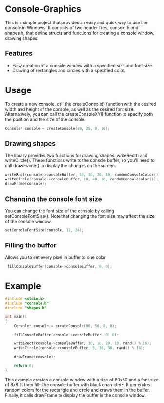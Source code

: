 # Console-Graphics
This is a simple project that provides an easy and quick way to use the console in Windows. It consists of two header files, console.h and shapes.h, that define structs and functions for creating a console window, drawing shapes.

## Features
* Easy creation of a console window with a specified size and font size.
* Drawing of rectangles and circles with a specified color.

# Usage
To create a new console, call the createConsole() function with the desired width and height of the console, as well as the desired font size. Alternatively, you can call the createConsoleXY() function to specify both the position and the size of the console.

```c
Console* console = createConsole(80, 25, 8, 16);
```
## Drawing shapes

The library provides two functions for drawing shapes: writeRect() and writeCircle(). These functions write to the console buffer, so you'll need to call drawFrame() to display the changes on the screen.
```c
writeRect(console->consoleBuffer, 10, 10, 20, 10, randomConsoleColor());
writeCircle(console->consoleBuffer, 10, 40, 10, randomConsoleColor());
drawFrame(console);
```

## Changing the console font size
You can change the font size of the console by calling setConsoleFontSize(). Note that changing the font size may affect the size of the console window.
```c
setConsoleFontSize(console, 12, 24);
```

## Filling the buffer
Allows you to set every pixel in buffer to one color
```c
 fillConsoleBuffer(console->consoleBuffer, 0, 0);
 ```


# Example
```c
#include <stdio.h>
#include "console.h"
#include "shapes.h"

int main()
{
    Console* console = createConsole(80, 50, 8, 8);

    fillConsoleBuffer(console->consoleBuffer, 0, 0);

    writeRect(console->consoleBuffer, 10, 10, 20, 10, rand() % 16);
    writeCircle(console->consoleBuffer, 5, 30, 30, rand() % 16);

    drawFrame(console);

    return 0;
}
```
This example creates a console window with a size of 80x50 and a font size of 8x8. It then fills the console buffer with black characters. It generates random colors for the rectangle and circle and draws them in the buffer. Finally, it calls drawFrame to display the buffer in the console window.
